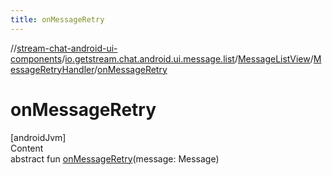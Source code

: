 ```yaml
---
title: onMessageRetry
---
```

//[stream-chat-android-ui-components](../../../../index.md)/[io.getstream.chat.android.ui.message.list](../../index.md)/[MessageListView](../index.md)/[MessageRetryHandler](index.md)/[onMessageRetry](onMessageRetry.md)



# onMessageRetry  
[androidJvm]  
Content  
abstract fun [onMessageRetry](onMessageRetry.md)(message: Message)  



